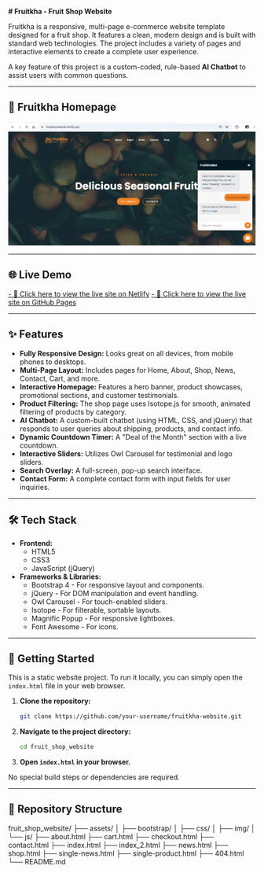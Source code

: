 **# Fruitkha - Fruit Shop Website**

Fruitkha is a responsive, multi-page e-commerce website template designed for a fruit shop. It features a clean, modern design and is built with standard web technologies. The project includes a variety of pages and interactive elements to create a complete user experience.

A key feature of this project is a custom-coded, rule-based **AI Chatbot** to assist users with common questions.

---

## 📸 Fruitkha Homepage

![Fruitkha Homepage](fruit_shop_website/assets/img/screenshot.png)

---

## 🌐 Live Demo

[- 🔗 Click here to view the live site on Netlify](https://fruitshopwebsite.netlify.app)
[- 🔗 Click here to view the live site on GitHub Pages](https://riteshraut0116.github.io/fruit_shop_website_html/)

---

## ✨ Features

- **Fully Responsive Design:** Looks great on all devices, from mobile phones to desktops.
- **Multi-Page Layout:** Includes pages for Home, About, Shop, News, Contact, Cart, and more.
- **Interactive Homepage:** Features a hero banner, product showcases, promotional sections, and customer testimonials.
- **Product Filtering:** The shop page uses Isotope.js for smooth, animated filtering of products by category.
- **AI Chatbot:** A custom-built chatbot (using HTML, CSS, and jQuery) that responds to user queries about shipping, products, and contact info.
- **Dynamic Countdown Timer:** A "Deal of the Month" section with a live countdown.
- **Interactive Sliders:** Utilizes Owl Carousel for testimonial and logo sliders.
- **Search Overlay:** A full-screen, pop-up search interface.
- **Contact Form:** A complete contact form with input fields for user inquiries.

---

## 🛠️ Tech Stack

- **Frontend:**
  - HTML5
  - CSS3
  - JavaScript (jQuery)
- **Frameworks & Libraries:**
  - Bootstrap 4 - For responsive layout and components.
  - jQuery - For DOM manipulation and event handling.
  - Owl Carousel - For touch-enabled sliders.
  - Isotope - For filterable, sortable layouts.
  - Magnific Popup - For responsive lightboxes.
  - Font Awesome - For icons.

---

## 🚀 Getting Started

This is a static website project. To run it locally, you can simply open the `index.html` file in your web browser.

1.  **Clone the repository:**
    ```sh
    git clone https://github.com/your-username/fruitkha-website.git
    ```
2.  **Navigate to the project directory:**
    ```sh
    cd fruit_shop_website
    ```
3.  **Open `index.html` in your browser.**

No special build steps or dependencies are required.

---

## 📂 Repository Structure

fruit_shop_website/
├── assets/
│   ├── bootstrap/
│   ├── css/
│   ├── img/
│   └── js/
├── about.html
├── cart.html
├── checkout.html
├── contact.html
├── index.html
├── index_2.html
├── news.html
├── shop.html
├── single-news.html
├── single-product.html
├── 404.html
└── README.md
